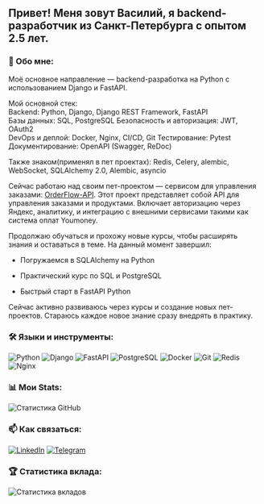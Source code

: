 ## Привет! Меня зовут Василий, я backend-разработчик из Санкт-Петербурга c опытом 2.5 лет.

### 👤 Обо мне:
Моё основное направление — backend-разработка на Python с использованием Django и FastAPI.

Мой основной стек:  
Backend: Python, Django, Django REST Framework, FastAPI  
Базы данных: SQL, PostgreSQL 
Безопасность и авторизация: JWT, OAuth2  
DevOps и деплой: Docker, Nginx, CI/CD, Git
Тестирование: Pytest
Документирование: OpenAPI (Swagger, ReDoc)

Также знаком(применял в пет проектах): 
Redis, Celery, alembic, WebSocket, SQLAlchemy 2.0, Alembic, asyncio

Сейчас работаю над своим пет-проектом — сервисом для управления заказами: [OrderFlow-API](https://github.com/EVA666999/OrderFlow-API). Этот проект представляет собой API для управления заказами и продуктами.
Включает авторизацию через Яндекс, аналитику, и интеграцию с внешними сервисами такими как система оплат Youmoney.

Продолжаю обучаться и прохожу новые курсы, чтобы расширять знания и оставаться в теме. На данный момент завершил:

- Погружаемся в SQLAlchemy на Python
    
- Практический курс по SQL и PostgreSQL
    
- Быстрый старт в FastAPI Python
    
Сейчас активно развиваюсь через курсы и создание новых пет-проектов. Стараюсь каждое новое знание сразу внедрять в практику.

### 🛠️ Языки и инструменты:
![Python](https://img.shields.io/badge/Python-3776AB?style=for-the-badge&logo=python&logoColor=white)
![Django](https://img.shields.io/badge/Django-092E20?style=for-the-badge&logo=django&logoColor=white)
![FastAPI](https://img.shields.io/badge/FastAPI-009688?style=for-the-badge&logo=fastapi&logoColor=white)
![PostgreSQL](https://img.shields.io/badge/PostgreSQL-336791?style=for-the-badge&logo=postgresql&logoColor=white)
![Docker](https://img.shields.io/badge/Docker-2496ED?style=for-the-badge&logo=docker&logoColor=white)
![Git](https://img.shields.io/badge/Git-F05032?style=for-the-badge&logo=git&logoColor=white)
![Redis](https://img.shields.io/badge/Redis-DC382D?style=for-the-badge&logo=redis&logoColor=white)
![Nginx](https://img.shields.io/badge/Nginx-269539?style=for-the-badge&logo=nginx&logoColor=white)

### 📊 Мои Stats:
![Статистика GitHub](https://github-readme-stats.vercel.app/api?username=EVA666999&show_icons=true&theme=radical)


### 📫 Как связаться:
[![LinkedIn](https://img.shields.io/badge/LinkedIn-0077B5?style=for-the-badge&logo=linkedin&logoColor=white)](https://www.linkedin.com/in/kretsu-vasile)
[![Telegram](https://img.shields.io/badge/Telegram-2CA5E0?style=for-the-badge&logo=telegram&logoColor=white)](https://t.me/@Vasilexretsu)

### 🏆 Статистика вклада:
![Статистика вкладов](https://github-profile-trophy.vercel.app/?username=yourusername&theme=radical)
